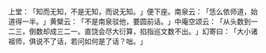 上堂：​「知而无知，不是无知，而说无知。​」便下座。南泉云：​「恁么依师道，始道得一半。​」黄檗云：​「不是南泉驳他，要圆前话。​」中庵空颂云：​「从头数到一二三，倒数却成三二一。直饶会尽大衍算，掐指巡文数不出。​」幻寄曰：​「大小诸祖师，俱说不了话，若问如何是了话？咄。​」